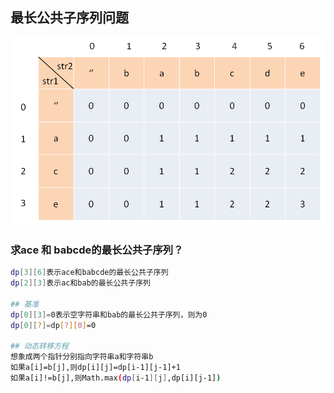 ## 最长公共子序列问题


![img](https://github.com/labuladong/fucking-algorithm/raw/master/pictures/LCS/dp.png)


### 求ace 和  babcde的最长公共子序列？
```bash
dp[3][6]表示ace和babcde的最长公共子序列
dp[2][3]表示ac和bab的最长公共子序列

## 基准
dp[0][3]=0表示空字符串和bab的最长公共子序列，则为0
dp[0][?]=dp[?][0]=0

## 动态转移方程
想象成两个指针分别指向字符串a和字符串b
如果a[i]=b[j],则dp[i][j]=dp[i-1][j-1]+1
如果a[i]!=b[j],则Math.max(dp[i-1][j],dp[i][j-1])
```

